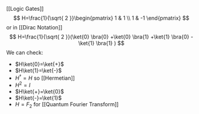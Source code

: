 [[Logic Gates]]
$$
H=\frac{1}{\sqrt{ 2 }}\begin{pmatrix}
1 & 1 \\
1 & -1
\end{pmatrix}
$$
or in [[Dirac Notation]] 
$$
H=\frac{1}{\sqrt{ 2 }}(\ket{0} \bra{0} +\ket{0} \bra{1} +\ket{1} \bra{0} -\ket{1} \bra{1} )
$$
We can check:
- $H\ket{0}=\ket{+}$
- $H\ket{1}=\ket{-}$
- $H^{\dagger}=H$ so [[Hermetian]]
- $H^{2}=I$
- $H\ket{+}=\ket{0}$
- $H\ket{-}=\ket{1}$
- $H=F_{2}$ for [[Quantum Fourier Transform]]

